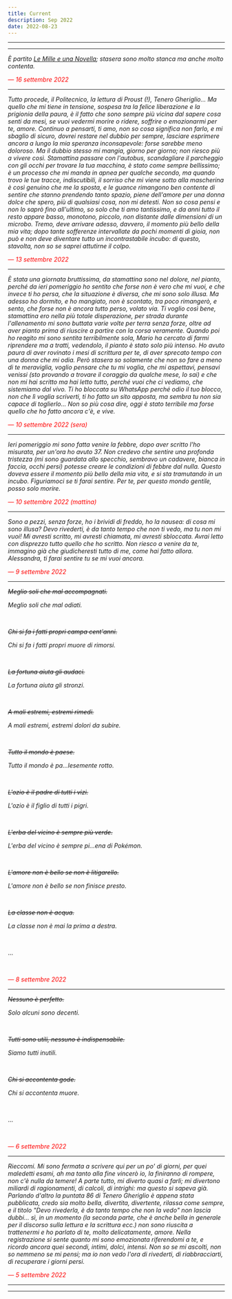 ```yaml
---
title: Current
description: Sep 2022
date: 2022-08-23
---
```


---
---

*È partito [Le Mille e una Novella](https://miry1919.github.io/hugosite/podcast/le-mille-e-una-novella/); stasera sono molto stanca ma anche molto contenta.*

<span style="color:red">*— 16 settembre 2022*</span>

---

*Tutto procede, il Politecnico, la lettura di Proust (!), Tenero Gheriglio... Ma quello che mi tiene in tensione, sospesa tra la felice liberazione e la prigionia della paura, è il fatto che sono sempre più vicina dal sapere cosa senti da mesi, se vuoi vedermi morire o ridere, soffrire o emozionarmi per te, amore. Continuo a pensarti, ti amo, non so cosa significa non farlo, e mi sbaglio di sicuro, dovrei restare nel dubbio per sempre, lasciare esprimere ancora a lungo la mia speranza inconsapevole: forse sarebbe meno doloroso. Ma il dubbio stesso mi mangia, giorno per giorno; non riesco più a vivere così. Stamattina passare con l'autobus, scandagliare il parcheggio con gli occhi per trovare la tua macchina, è stato come sempre bellissimo; è un processo che mi manda in apnea per qualche secondo, ma quando trovo le tue tracce, indiscutibili, il sorriso che mi viene sotto alla mascherina è così genuino che me la sposta, e le guance rimangono ben contente di sentire che stanno prendendo tanto spazio, piene dell'amore per una donna dolce che spero, più di qualsiasi cosa, non mi detesti. Non so cosa pensi e non lo saprò fino all'ultimo, so solo che ti amo tantissimo, e da anni tutto il resto appare basso, monotono, piccolo, non distante dalle dimensioni di un microbo. Tremo, deve arrivare adesso, davvero, il momento più bello della mia vita; dopo tante sofferenze intervallate da pochi momenti di gioia, non può e non deve diventare tutto un incontrastabile incubo: di questo, stavolta, non so se saprei attutirne il colpo.*

<span style="color:red">*— 13 settembre 2022*</span>

---

*È stata una giornata bruttissima, da stamattina sono nel dolore, nel pianto, perché da ieri pomeriggio ho sentito che forse non è vero che mi vuoi, e che invece ti ho persa, che la situazione è diversa, che mi sono solo illusa. Ma adesso ho dormito, e ho mangiato, non è scontato, tra poco rimangerò, e sento, che forse non è ancora tutto perso, volato via. Ti voglio così bene, stamattina ero nella più totale disperazione, per strada durante l'allenamento mi sono buttata varie volte per terra senza forze, oltre ad aver pianto prima di riuscire a partire con la corsa veramente. Quando poi ho reagito mi sono sentita terribilmente sola, Mario ha cercato di farmi riprendere ma a tratti, vedendolo, il pianto è stato solo più intenso. Ho avuto paura di aver rovinato i mesi di scrittura per te, di aver sprecato tempo con una donna che mi odia. Però stasera so solamente che non so fare a meno di te meraviglia, voglio pensare che tu mi voglia, che mi aspettavi, pensavi venissi (sto provando a trovare il coraggio da qualche mese, lo sai) e che non mi hai scritto ma hai letto tutto, perché vuoi che ci vediamo, che sistemiamo dal vivo. Ti ho bloccata su WhatsApp perché odio il tuo blocco, non che lì voglia scriverti, ti ho fatto un sito apposta, ma sembra tu non sia capace di toglierlo... Non so più cosa dire, oggi è stato terribile ma forse quello che ho fatto ancora c'è, e vive.*

<span style="color:red">*— 10 settembre 2022 (sera)*</span>

---

*Ieri pomeriggio mi sono fatta venire la febbre, dopo aver scritto l'ho misurata, per un'ora ho avuto 37. Non credevo che sentire una profonda tristezza (mi sono guardata allo specchio, sembravo un cadavere, bianca in faccia, occhi persi) potesse creare le condizioni di febbre dal nulla. Questo doveva essere il momento più bello della mia vita, e si sta tramutando in un incubo. Figuriamoci se ti farai sentire. Per te, per questo mondo gentile, posso solo morire.*

<span style="color:red">*— 10 settembre 2022 (mattina)*</span>

---

*Sono a pezzi, senza forze, ho i brividi di freddo, ho la nausea: di cosa mi sono illusa? Devo rivederti, è da tanto tempo che non ti vedo, ma tu non mi vuoi! Mi avresti scritto, mi avresti chiamata, mi avresti sbloccata. Avrai letto con disprezzo tutto quello che ho scritto. Non riesco a venire da te, immagino già che giudicheresti tutto di me, come hai fatto allora. Alessandra, ti farai sentire tu se mi vuoi ancora.*

<span style="color:red">*— 9 settembre 2022*</span>

---

*<del>Meglio soli che mal accompagnati.*

*Meglio soli che mal odiati.*

&nbsp;

*<del>Chi si fa i fatti propri campa cent'anni.*

*Chi si fa i fatti propri muore di rimorsi.*

&nbsp;

*<del>La fortuna aiuta gli audaci.*

*La fortuna aiuta gli stronzi.*

&nbsp;

*<del>A mali estremi, estremi rimedi.*

*A mali estremi, estremi dolori da subire.*

&nbsp;

*<del>Tutto il mondo è paese.*

*Tutto il mondo è pa...lesemente rotto.*

&nbsp;

*<del>L'ozio è il padre di tutti i vizi.*

*L'ozio è il figlio di tutti i pigri.*

&nbsp;

*<del>L'erba del vicino è sempre più verde.*

*L'erba del vicino è sempre pi...ena di Pokémon.*

&nbsp;

*<del>L'amore non è bello se non è litigarello.*

*L'amore non è bello se non finisce presto.*

&nbsp;

*<del>La classe non è acqua.*

*La classe non è mai la prima a destra.*

&nbsp;

...

&nbsp;

<span style="color:red">*— 8 settembre 2022*</span>

---

*<del>Nessuno è perfetto.*

*Solo alcuni sono decenti.*

&nbsp;

*<del>Tutti sono utili, nessuno è indispensabile.*

*Siamo tutti inutili.*

&nbsp;

*<del>Chi si accontenta gode.*

*Chi si accontenta muore.*

&nbsp;

...

&nbsp;

<span style="color:red">*— 6 settembre 2022*</span>

---

*Rieccomi. Mi sono fermata a scrivere qui per un po' di giorni, per quei maledetti esami, ah ma tanto alla fine vincerò io, la finiranno di rompere, non c'è nulla da temere! A parte tutto, mi diverto quasi a farli; mi divertono miliardi di ragionamenti, di calcoli, di intrighi: ma questo si sapeva già. Parlando d'altro la puntata 86 di Tenero Gheriglio è appena stata pubblicata, credo sia molto bella, divertita, divertente, rilassa come sempre, e il titolo "Devo rivederla, è da tanto tempo che non la vedo" non lascia dubbi... sì, in un momento (la seconda parte, che è anche bella in generale per il discorso sulla lettura e la scrittura ecc.) non sono riuscita a trattenermi e ho parlato di te, molto delicatamente, amore. Nella registrazione si sente quanto mi sono emozionata riferendomi a te, e ricordo ancora quei secondi, intimi, dolci, intensi. Non so se mi ascolti, non so nemmeno se mi pensi; ma io non vedo l'ora di rivederti, di riabbracciarti, di recuperare i giorni persi.*

<span style="color:red">*— 5 settembre 2022*</span>

---
---
